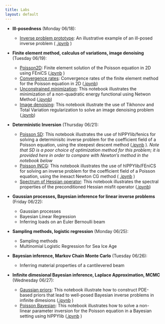 ```yaml
---
title: Labs
layout: default
---
```


- **Ill-posedness** (Monday 06/18):
  - [Inverse problem prototype](notebooks/inverseProblemPrototype.html): An illustrative example of an ill-posed inverse problem ( [.ipynb](https://github.com/g2s3-2018/labs/blob/master/Labs/Lab1_Monday/inverseProblemPrototype.ipynb) )

- **Finite element method, calculus of variations, image denoising** (Tuesday 06/19):
  - [Poisson2D](notebooks/Poisson2D.html): Finite element solution of the Poisson equation in 2D using FEniCS ([.ipynb](https://github.com/g2s3-2018/labs/blob/master/Labs/Lab2_Tuesday/Poisson2D.ipynb) )
  - [Convergence rates](notebooks/ConvergeRates2D.html): Convergence rates of the finite element method for the Poisson equation in 2D ([.ipynb](https://github.com/g2s3-2018/labs/blob/master/Labs/Lab2_Tuesday/ConvergenceRates2D.ipynb))
  - [Unconstrained minimization](notebooks/UnconstrainedMinimization.html): This notebook illustrates the minimization of a non-quadratic energy functional using Netwon Method ([.ipynb](https://github.com/g2s3-2018/labs/blob/master/Labs/Lab2_Tuesday/UnconstrainedMinimization.ipynb))
  - [Image denoising](notebooks/ImageDenoising.html): This notebook illustrate the use of Tikhonov and Total Variation regularization to solve an image denoising problem ([.ipynb](https://github.com/g2s3-2018/labs/blob/master/Labs/Lab2_Tuesday/Image_Denoising/ImageDenoising.ipynb))
  
- **Deterministic Inversion** (Thursday 06/21):
  - [Poisson SD](notebooks/Poisson_SD.html): This notebook illustrates the use of hIPPYlib/fenics for solving a determinisitc inverse problem for the coefficient field of a Poisson equation, using the steepest descent method
  ([.ipynb](https://github.com/g2s3-2018/labs/blob/master/Labs/Lab3_Thursday/Poisson_SD.ipynb) ). *Note that SD is a poor choice of optimization method for this problem; it is provided here in order to compare with Newton’s method in the notebook below*
  - [Poisson INCG](notebooks/Poisson_INCG.html): This notebook illustrates the use of hIPPYlib/FEniCS for solving an inverse problem for the coefficient field of a Poisson equation, using the inexact Newton CG method ( [.ipynb](https://github.com/g2s3-2018/labs/blob/master/Labs/Lab3_Thursday/Poisson_INCG.ipynb) )
  - [Spectrum of Hessian operator](notebooks/HessianSpectrum.html): This notebook illustrates the spectral properties of the preconditioned Hessian misfit operator ([.ipynb](https://github.com/g2s3-2018/labs/blob/master/Labs/Lab3_Thursday/HessianSpectrum.ipynb))
   
- **Gaussian processes, Bayesian inference for linear inverse problems** (Friday 06/22):
  - Gaussian processes
  - Bayesian Linear Regression
  - Inferring loads on an Euler Bernoulli beam
  
- **Sampling methods, logistic regression** (Monday 06/25):
  - Sampling methods
  - Multinomial Logistic Regression for Sea Ice Age
  
- **Bayesian inference, Markov Chain Monte Carlo** (Tuesday 06/26):
  - Inferring material properties of a cantilevered beam
  
- **Infinite dimesional Bayesian inference, Laplace Approximation, MCMC** (Wednesday 06/27):
  - [Gaussian priors](notebooks/Gaussian_priors.html): This notebook illustrate how to construct PDE-based priors that lead to well-posed Bayesian inverse problems in infinite dimesions ([.ipynb](https://github.com/g2s3-2018/labs/blob/master/Labs/Lab7_Wednesday/Gaussian_priors.ipynb) )
  - [Poisson Bayesian](notebooks/SubsurfaceBayesian.html): This notebook illustrates how to solve a non-linear parameter inversion for the Poisson equation in a Bayesian setting using hIPPYlib ([.ipynb](https://github.com/g2s3-2018/labs/blob/master/Labs/Lab7_Wednesday/SubsurfaceBayesian.ipynb) )


 
